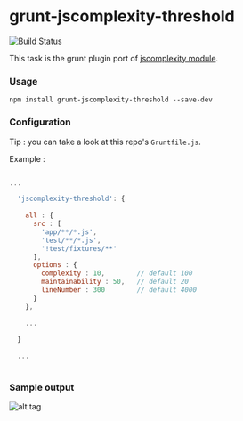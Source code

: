 # grunt-jscomplexity-threshold 

[![Build Status](https://travis-ci.org/slyg/grunt-jscomplexity-threshold.svg?branch=master)](https://travis-ci.org/slyg/grunt-jscomplexity-threshold)

This task is the grunt plugin port of [jscomplexity module](https://github.com/slyg/jscomplexity).

### Usage

`npm install grunt-jscomplexity-threshold --save-dev`

### Configuration

Tip : you can take a look at this repo's `Gruntfile.js`.

Example :

```javascript

...

  'jscomplexity-threshold': {
  
    all : {
      src : [
        'app/**/*.js',
        'test/**/*.js',
        '!test/fixtures/**'
      ],
      options : {
        complexity : 10,        // default 100
        maintainability : 50,   // default 20
        lineNumber : 300        // default 4000
      }
    },
    
    ...
        
  }
  
  ...
      
```

### Sample output

![alt tag](https://raw.github.com/slyg/grunt-jscomplexity-threshold/master/doc/screen-failing-report.png)
